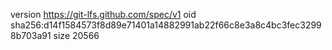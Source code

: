 version https://git-lfs.github.com/spec/v1
oid sha256:d14f1584573f8d89e71401a14882991ab22f66c8e3a8c4bc3fec32998b703a91
size 20566
